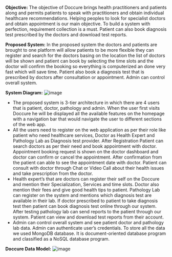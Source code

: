 **Objective:**
The objective of Doccure brings health practitioners and patients along and permits patients to speak with practitioners and obtain individual healthcare recommendations. Helping peoples to look for specialist doctors and obtain appointment is our main objective.
To build a system with perfection, requirement collection is a must. Patient can also book diagnosis test prescribed by the doctors and download test reports.

**Proposed System:**
In the proposed system the doctors and patients are brought to one platform will allow patients to be more flexible they can register and search for the doctors basing on the location the list of doctors will be shown and patient can book by selecting the time slots and the doctor will confirm the booking so everything is computerized an done very fast which will save time. Patient also book a diagnosis test that is prescribed by doctors after consultation or appointment. Admin can control overall system.

**System Diagram:**
![image](https://github.com/vivekkal/DoccureWeb/assets/45705158/4a99ccdc-aa72-400a-9c53-ec94c5538e6d)
* The proposed system is 3-tier architecture in which there are 4 users that is patient, doctor, pathology and admin. When the user first visits Doccure he will be displayed all the available features on the homepage with a navigation bar that would navigate the user to different sections of the web app.
* All the users need to register on the web application as per their role like patient who need healthcare services, Doctor as Health Expert and Pathology Lab as Diagnosis test provider. After Registration Patient can search doctors as per their need and book appointment with doctor. Appointment booking request is shown on the doctor dashboard and doctor can confirm or cancel the appointment. After confirmation from the patient can able to see the appointment date with doctor. Patient can consult with doctor through Chat or Video Call about their health issues and take prescription from the doctor.
* Health expert’s that are doctors can register their self on the Doccure and mention their Specialization, Services and time slots. Doctor also mention their fees and give good health tips to patient. Pathology Lab can register on the system and mentions which diagnosis test are available in their lab. If doctor prescribed to patient to take diagnosis test then patient can book diagnosis test online through our system. After testing pathology lab can send reports to the patient through our system. Patient can view and download test reports from their account.
* Admin can control overall system and see patient doctor and pathology lab data. Admin can authenticate user’s credentials. To store all the data we used MongoDB database. It is document-oriented database program and classified as a NoSQL database program.

**Doccure Data Model:**
![image](https://github.com/vivekkal/DoccureWeb/assets/45705158/32583ece-fe0d-4f74-aed8-bfc9b689ac72)



